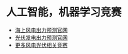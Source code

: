 # 人工智能，机器学习竞赛
- [海上风电出力预测官网](https://www.dcic-china.com/competitions/10098)
- [光伏发电出力预测官网](https://www.dcic-china.com/competitions/10097)
- [更多风电光伏相关竞赛](https://github.com/QInzhengk/Wind-and-PV-AI-competitions)
